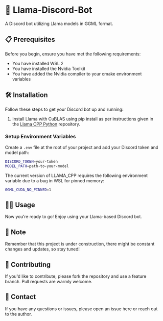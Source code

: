 # 🦙 Llama-Discord-Bot

A Discord bot utilizing Llama models in GGML format.

## 📋 Prerequisites

Before you begin, ensure you have met the following requirements:

- You have installed WSL 2
- You have installed the Nvidia Toolkit
- You have added the Nvidia compiler to your cmake environment variables

## 🛠 Installation

Follow these steps to get your Discord bot up and running:

1. Install Llama with CuBLAS using pip install as per instructions given in the [Llama CPP Python](https://github.com/abetlen/llama-cpp-python) repository.

### Setup Environment Variables

Create a `.env` file at the root of your project and add your Discord token and model path:

```bash
DISCORD_TOKEN=your-token
MODEL_PATH=path-to-your-model
```

The current version of LLAMA_CPP requires the following environment variable due to a bug in WSL for pinned memory:

```bash
GGML_CUDA_NO_PINNED=1
```

## 👩‍💻 Usage

Now you're ready to go! Enjoy using your Llama-based Discord bot.

## 📝 Note 

Remember that this project is under construction, there might be constant changes and updates, so stay tuned!

## 👥 Contributing

If you'd like to contribute, please fork the repository and use a feature branch. Pull requests are warmly welcome.

## 📧 Contact

If you have any questions or issues, please open an issue here or reach out to the author.
